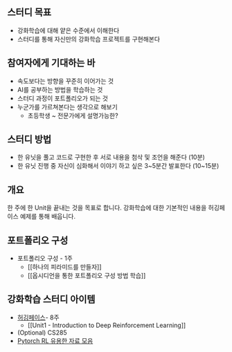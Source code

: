 ## 스터디 목표
- 강화학습에 대해 얕은 수준에서 이해한다
- 스터디를 통해 자신만의 강화학습 프로젝트를 구현해본다

## 참여자에게 기대하는 바
- 속도보다는 방향을 꾸준히 이어가는 것
- AI를 공부하는 방법을 학습하는 것
- 스터디 과정이 포트폴리오가 되는 것
- 누군가를 가르쳐본다는 생각으로 해보기
	- 초등학생 ~ 전문가에게 설명가능한?

## 스터디 방법
- 한 유닛을 풀고 코드로 구현한 후 서로 내용을 첨삭 및 조언을 해준다 (10분)
- 한 유닛 진행 중 자신이 심화해서 이야기 하고 싶은 3~5분간 발표한다 (10~15분)

## 개요
한 주에 한 Unit을 끝내는 것을 목표로 합니다. 강화학습에 대한 기본적인 내용을 허깅페이스 예제를 통해 배웁니다.

## 포트폴리오 구성
- 포트폴리오 구성 - 1주
	-  [[하나의 피라미드를 만들자]]
	-  [[옵시디언을 통한 포트폴리오 구성 방법 학습]]

## 강화학습 스터디 아이템
- [허깅페이스](https://huggingface.co/learn/deep-rl-course/unit0/introduction)- 8주
	- [[Unit1 - Introduction to Deep Reinforcement Learning]]
- (Optional) CS285
- [Pytorch RL 유용한 자료 모음](https://pytorch.org/rl/reference/generated/knowledge_base/RESOURCES.html)




